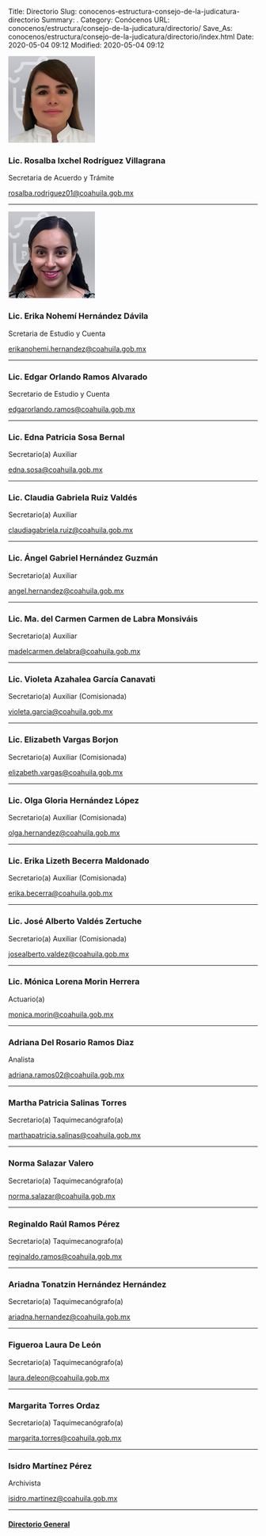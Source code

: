 Title: Directorio
Slug: conocenos-estructura-consejo-de-la-judicatura-directorio
Summary: .
Category: Conócenos
URL: conocenos/estructura/consejo-de-la-judicatura/directorio/
Save_As: conocenos/estructura/consejo-de-la-judicatura/directorio/index.html
Date: 2020-05-04 09:12
Modified: 2020-05-04 09:12




![Rosalba Ixchel Rodríguez Villagrana](consejo-rosalba-ixchel-rodriguez-villagrana.jpg)

### Lic. Rosalba Ixchel Rodríguez Villagrana

Secretaria de Acuerdo y Trámite

rosalba.rodriguez01@coahuila.gob.mx

---

![Erika Nohemí Hernández Dávila](consejo-erika-nohemi-hernandez-davila.jpg)

### Lic. Erika Nohemí Hernández Dávila

Scretaria de Estudio y Cuenta

erikanohemi.hernandez@coahuila.gob.mx

---

### Lic. Edgar Orlando Ramos Alvarado 

Secretario de Estudio y Cuenta

edgarorlando.ramos@coahuila.gob.mx

---

### Lic. Edna Patricia Sosa Bernal 

Secretario(a) Auxiliar

edna.sosa@coahuila.gob.mx

---

### Lic. Claudia Gabriela Ruiz Valdés 

Secretario(a) Auxiliar

claudiagabriela.ruiz@coahuila.gob.mx

---

### Lic. Ángel Gabriel Hernández Guzmán

Secretario(a) Auxiliar

angel.hernandez@coahuila.gob.mx

---

### Lic. Ma. del Carmen Carmen de Labra Monsiváis

Secretario(a) Auxiliar

madelcarmen.delabra@coahuila.gob.mx

---

### Lic. Violeta Azahalea García Canavati

Secretario(a) Auxiliar (Comisionada)

violeta.garcia@coahuila.gob.mx

---

### Lic. Elizabeth Vargas Borjon 

Secretario(a) Auxiliar (Comisionada)

elizabeth.vargas@coahuila.gob.mx

---

### Lic. Olga Gloria Hernández López 

Secretario(a) Auxiliar (Comisionada)

olga.hernandez@coahuila.gob.mx

---

### Lic. Erika Lizeth Becerra Maldonado 

Secretario(a) Auxiliar (Comisionada)

erika.becerra@coahuila.gob.mx

---

### Lic. José Alberto Valdés Zertuche 

Secretario(a) Auxiliar (Comisionada)

josealberto.valdez@coahuila.gob.mx

---

### Lic. Mónica Lorena Morin Herrera 

Actuario(a)

monica.morin@coahuila.gob.mx

---

### Adriana Del Rosario Ramos Diaz 

Analista

adriana.ramos02@coahuila.gob.mx

---

### Martha Patricia Salinas Torres

Secretario(a) Taquimecanógrafo(a)

marthapatricia.salinas@coahuila.gob.mx

---

### Norma Salazar Valero 

Secretario(a) Taquimecanógrafo(a)

norma.salazar@coahuila.gob.mx

---

### Reginaldo Raúl Ramos Pérez 

Secretario(a) Taquimecanografo(a)

reginaldo.ramos@coahuila.gob.mx

---

### Ariadna Tonatzin Hernández Hernández 

Secretario(a) Taquimecanógrafo(a)

ariadna.hernandez@coahuila.gob.mx

---

### Figueroa Laura De León  

Secretario(a) Taquimecanógrafo(a)

laura.deleon@coahuila.gob.mx

---

### Margarita Torres Ordaz 

Secretario(a) Taquimecanógrafo(a)

margarita.torres@coahuila.gob.mx

---

### Isidro Martínez Pérez 

Archivista

isidro.martinez@coahuila.gob.mx

---

#### [Directorio General](/transparencia/articulo-21/f03-directorio/)



